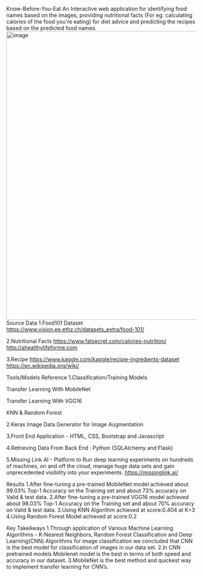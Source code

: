 Know-Before-You-Eat
An Interactive web application for identifying food names based on the images, providing nutritional facts (For eg: calculating calories of the food you're eating) for diet advice and predicting the recipes based on the predicted food names.
<img width="1437" height="762" alt="image" src="https://github.com/user-attachments/assets/73895f44-180a-462b-a9a9-c1e62bc98669" />
Source Data
  1.Food101 Dataset https://www.vision.ee.ethz.ch/datasets_extra/food-101/

  2.Nutritional Facts https://www.fatsecret.com/calories-nutrition/ http://ahealthylifeforme.com

  3.Recipe https://www.kaggle.com/kaggle/recipie-ingredients-dataset https://en.wikipedia.org/wiki/

Tools/Models Reference
1.Classification/Training Models

  Transfer Learning With MobileNet

  Transfer Learning With VGG16

  KNN & Random Forest

2.Keras Image Data Generator for Image Augmentation

3.Front End Application - HTML, CSS, Bootstrap and Javascript

4.Retrieving Data From Back End : Python (SQLAlchemy and Flask)

5.Missing Link AI - Platform to Run deep learning experiments on hundreds of machines, on and off the cloud, manage huge data sets and gain unprecedented visibility into your experiments. https://missinglink.ai/

Results
1.After fine-tuning a pre-trained MobileNet model achieved about 99.03% Top-1 Accuracy on the Training set and about 73% accuracy on Valid & test data.
2.After fine-tuning a pre-trained VGG16 model achieved about 98.03% Top-1 Accuracy on the Training set and about 70% accuracy on Valid & test data.
3.Using KNN Algorithm achieved at score:0.404 at K=3
4.Using Random Forest Model achieved at score:0.2

Key TakeAways
1.Through application of Various Machine Learning Algorithms - K-Nearest Neighbors, Random Forest Classification and Deep Learning(CNN) Algorithms for image classification we concluded that CNN is the best model for classification of images in our data set.
2.In CNN pretrained models Mobilenet model is the best in terms of both speed and accuracy in our dataset.
3.MobileNet is the best method and quickest way to implement transfer learning for CNN’s.
